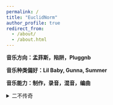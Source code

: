 ```yaml
---
permalink: /
title: "EuclidNorm"
author_profile: true
redirect_from: 
  - /about/
  - /about.html
---
```






**音乐方向：孟菲斯，陷阱，Pluggnb**



**音乐种类偏好：Lil Baby, Gunna, Summer**



**音乐能力：制作，录音，混音，编曲**






<details>
<summary>二不传奇</summary>

这张专辑起始于2022年六月，时值EuclidNorm前往新加坡留学的前夕。EuclidNorm心中对茫然的未来怅然，对当前在重庆的朋友与亲人依依不舍，写下了今当远离。而在新加坡期间，EuclidNorm在学习之余不断将心中的情绪写成歌曲，最后写出了四首较为满意的单曲。Fantasy、Baby记录了他对国内爱人的思念，心如冰雪记录了情绪的低落时刻，LiDAR则是作为EuclidNorm的硕士毕业论文主题被呈现出。
  

<a href="https://share.feijipan.com/s/oJCZqNHN" target="_blank">LiDAR</a>


<a href="https://share.feijipan.com/s/oJCZqNHN" target="_blank">今当远离</a>


<a href="https://share.feijipan.com/s/oJCZqNHN" target="_blank">Fantasy</a>


<a href="https://share.feijipan.com/s/oJCZqNHN" target="_blank">Baby</a>


<a href="https://share.feijipan.com/s/oJCZqNHN" target="_blank">心如冰雪</a>



</details>
